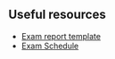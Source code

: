 
## Useful resources 

- [Exam report template](https://docs.google.com/document/d/1F6eOrmBj7POkeJbTJt6ZkzzMpFzz4InDLSrNgmist1c/edit#heading=h.xpphyt3yq2oq)
- [Exam Schedule](https://members.practical-devsecops.training/exam)
